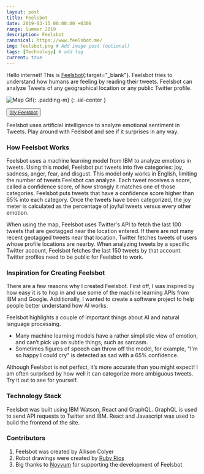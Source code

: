 ```yaml
---
layout: post
title: Feelsbot
date: 2019-03-15 00:00:00 +0300
range: Summer 2019
description: Feelsbot
canonical: https://www.feelsbot.me/
img: feelsbot.png # Add image post (optional)
tags: [Technology] # add tag
current: true
---
```


Hello internet! This is [Feelsbot](https://www.feelsbot.me/){:target="\_blank"}. Feelsbot tries to understand how humans are feeling by reading their tweets. Feelsbot can analyze Tweets of any geographical location or any public Twitter profile.

 ![Map Gif]({{site.baseurl}}/assets/img/feelsbot.gif){: .padding-m}
{: .ial-center  }

<button class="button">[Try Feelsbot](https://www.feelsbot.me/)</button>

Feelsbot uses artificial intelligence to analyze emotional sentiment in Tweets. Play around with Feelsbot and see if it surprises in any way.

### How Feelsbot Works

Feelsbot uses a machine learning model from IBM to analyze emotions in
tweets. Using this model, Feelsbot put tweets into five categories: joy, sadness, anger, fear, and disgust. This model only works in English, limiting the number of tweets Feelsbot can analyze. Each tweet receives a score, called a confidence score, of how strongly it matches one of those categories. Feelsbot puts tweets that have a confidence score higher than 65% into each category. Once the tweets have been categorized, the joy meter is calculated as the percentage of joyful tweets versus every other emotion.

When using the map, Feelsbot uses Twitter's API to fetch the last 100 tweets that are geotagged near the location entered. If there are not many recent geotagged tweets near that location, Twitter fetches tweets of users whose profile locations are nearby. When analyzing tweets by a specific Twitter account, Feelsbot fetches the last 150 tweets by that account. Twitter profiles need to be public for Feelsbot to work.

### Inspiration for Creating Feelsbot

There are a few reasons why I created Feelsbot. First off, I was inspired by how easy it is to hop in and use some of the machine learning APIs from IBM and Google. Additionally, I wanted to create a software project to help people better understand how AI works.

Feelsbot highlights a couple of important things about AI and natural language processing.

* Many machine learning models have a rather simplistic view of emotion, and can’t pick up on subtle things, such as sarcasm.
* Sometimes figures of speech can throw off the model, for example, "I'm so happy I could cry" is detected as sad with a 65% confidence.

Although Feelsbot is not perfect, it’s more accurate than you might expect! I am often surprised by how well it can categorize more ambiguous tweets. Try it out to see for yourself.


### Technology Stack

Feelsbot was built using IBM Watson, React and GraphQL. GraphQL is used to send API requests to Twitter and IBM. React and Javascript was used to build the frontend of the site.

### Contributors

1. Feelsbot was created by Allison Colyer
2. Robot drawings were created by [Ruby Ríos](https://www.rubyrios.com)
3. Big thanks to [Novvum](https://www.novvum.io) for supporting the development of Feelsbot